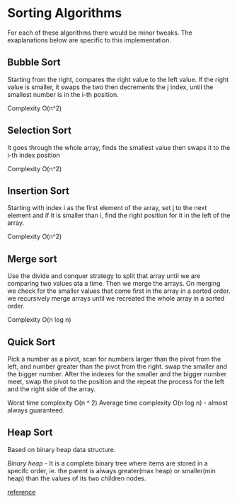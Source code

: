 # Sorting Algorithms
For each of these algorithms there would be minor tweaks. The exaplanations below are specific to this implementation.

## Bubble Sort
Starting from the right, compares the right value to the left value. If the right value is smaller, it swaps the two then decrements the j index, until the smallest number is in the i-th position. 

Complexity O(n^2)

## Selection Sort
It goes through the whole array, finds the smallest value then swaps it to the i-th index position

Complexity O(n^2)

## Insertion Sort
Starting with index i as the first element of the array, set j to the next element and if it is smaller than i, find the right position for it in the left of the array. 

Complexity O(n^2)

## Merge sort
Use the divide and conquer strategy to split that array until we are comparing two values ata a time. Then we merge the arrays. On merging we check for the smaller values that come first in the array in a sorted order. we recursively merge arrays until we recreated the whole array in a sorted order. 

Complexity O(n log n)

## Quick Sort
Pick a number as a pivot, scan for numbers larger than  the pivot from the left, and number greater than the pivot from the right. swap the smaller and the bigger number. After the indexes for the smaller and the bigger number meet, swap the pivot to the position and the repeat the process for the left and the right side of the array. 

Worst time complexity O(n ^ 2)
Average time complexity O(n log n) - almost always guaranteed. 

## Heap Sort
Based on binary heap data structure. 

*Binary heap* - It is a complete binary tree where items are stored in a specifc order, ie. the parent is always greater(max heap) or smaller(min heap) than the values of its two children nodes.

[reference](https://www.geeksforgeeks.org/heap-sort/)
